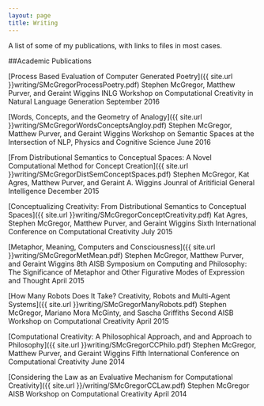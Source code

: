 ```yaml
---
layout: page
title: Writing
---
```


<p class="message">
  A list of some of my publications, with links to files in most cases.
</p>

##Academic Publications

[Process Based Evaluation of Computer Generated Poetry]({{ site.url }}writing/SMcGregorProcessPoetry.pdf)
Stephen McGregor, Matthew Purver, and Geraint Wiggins
INLG Workshop on Computational Creativity in Natural Language Generation
September 2016

[Words, Concepts, and the Geometry of Analogy]({{ site.url }}writing/SMcGregorWordsConceptsAngloy.pdf)
Stephen McGregor, Matthew Purver, and Geraint Wiggins
Workshop on Semantic Spaces at the Intersection of NLP, Physics and Cognitive Science
June 2016

[From Distributional Semantics to Conceptual Spaces: A Novel Computational Method for Concept Creation]({{ site.url }}writing/SMcGregorDistSemConceptSpaces.pdf)
Stephen McGregor, Kat Agres, Matthew Purver, and Geraint A. Wiggins
Jounral of Aritificial General Intelligence
December 2015

[Conceptualizing Creativity: From Distributional Semantics to Conceptual Spaces]({{ site.url }}writing/SMcGregorConceptCreativity.pdf)
Kat Agres, Stephen McGregor, Matthew Purver, and Geraint Wiggins
Sixth International Conference on Computational Creativity
July 2015

[Metaphor, Meaning, Computers and Consciousness]({{ site.url }}writing/SMcGregorMetMean.pdf)
Stephen McGregor, Matthew Purver, and Geraint Wiggins
8th AISB Symposium on Computing and Philosophy: The Significance of Metaphor and Other Figurative Modes of Expression and Thought
April 2015

[How Many Robots Does It Take?  Creativity, Robots and Multi-Agent Systems]({{ site.url }}writing/SMcGregorManyRobots.pdf)
Stephen McGregor, Mariano Mora McGinty, and Sascha Griffiths
Second AISB Workshop on Computational Creativity
April 2015

[Computational Creativity: A Philosophical Approach, and and Approach to Philosophy]({{ site.url }}writing/SMcGregorCCPhilo.pdf)
Stephen McGregor, Matthew Purver, and Geraint Wiggins
Fifth International Conference on Computational Creativity
June 2014

[Considering the Law as an Evaluative Mechanism for Computational Creativity]({{ site.url }}/writing/SMcGregorCCLaw.pdf)
Stephen McGregor
AISB Workshop on Computational Creativity
April 2014

